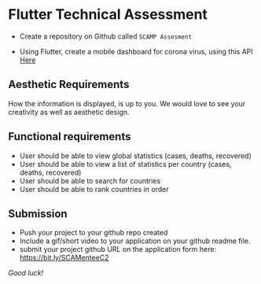 # Flutter Technical Assessment  

- Create a repository on Github called ``SCAMP Assesment``

- Using Flutter, create a mobile dashboard for corona virus, using this API [Here](https://documenter.getpostman.com/view/10808728/SzS8rjbc?version=latest)

## Aesthetic Requirements
How the information is displayed, is up to you. We would love to see your creativity as well as aesthetic design.
  
## Functional requirements
- User should be able to view global statistics (cases, deaths, recovered)
- User should be able to view a list of statistics per country (cases, deaths, recovered)
- User should be able to search for countries
- User should be able to rank countries in order

## Submission
- Push your project to your github repo created
- Include a gif/short video to your application on your github readme file.
- submit your project github URL on the application form here: https://bit.ly/SCAMenteeC2


*Good luck!*
